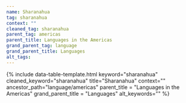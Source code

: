 ```yaml
---
name: Sharanahua
tag: sharanahua
context: ""
cleaned_tag: sharanahua
parent_tag: americas
parent_title: Languages in the Americas
grand_parent_tag: language
grand_parent_title: Languages
alt_tags: 
---
```


{% include data-table-template.html 
  keyword="sharanahua" 
  cleaned_keyword="sharanahua" 
  title="Sharanahua"
  context=""
  ancestor_path="language/americas" 
  parent_title = "Languages in the Americas"
  grand_parent_title = "Languages"
  alt_keywords=""
%}

